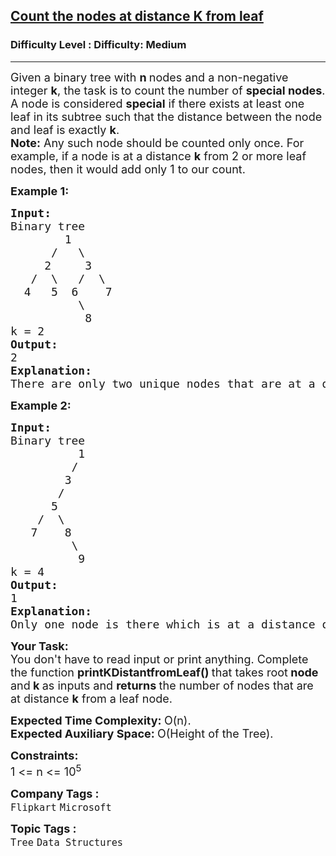 <h2><a href="https://www.geeksforgeeks.org/problems/node-at-distance/1?page=28&sortBy=submissions">Count the nodes at distance K from leaf</a></h2><h3>Difficulty Level : Difficulty: Medium</h3><hr><div class="problems_problem_content__Xm_eO"><p><span style="font-size: 18px;">Given a binary tree with <strong>n </strong>nodes and a non-negative integer <strong>k</strong>, the task is to count the number of <strong>special nodes</strong>. <br>A node is considered <strong>special</strong> if there exists at least one leaf in its subtree such that the distance between the node and leaf is exactly <strong>k</strong>.<br></span><span style="font-size: 18px;"><strong>Note:</strong> Any such node should be counted only once. For example, if a node is at a distance <strong>k</strong> from 2 or more leaf nodes, then it would add only 1 to our count.</span></p>
<p><span style="font-size: 18px;"><strong>Example 1:</strong></span></p>
<pre><span style="font-size: 18px;"><strong>Input:</strong><br>Binary tree
        1
&nbsp;     /   \
&nbsp;    2     3
&nbsp;  /  \   /  \
&nbsp; 4   5  6    7
&nbsp;         \ 
&nbsp;          8
k = 2
<strong>Output: <br></strong>2<strong>
Explanation: <br></strong>There are only two unique nodes that are at a distance of 2 units from the leaf node. (node 3 for leaf with value 8 and node 1 for leaves with values 4, 5 and 7) Note that node 2 isn't considered for leaf with value 8 because it isn't a direct ancestor of node 8.</span>
</pre>
<p><span style="font-size: 18px;"><strong>Example 2:</strong></span></p>
<pre><span style="font-size: 18px;"><strong>Input:<br></strong>Binary tree<strong><br></strong></span><span style="font-size: 18px;"> &nbsp; &nbsp; &nbsp; &nbsp; &nbsp;1
&nbsp;        /
&nbsp;       3
&nbsp;      /
&nbsp;     5
&nbsp;   /  \
&nbsp;  7    8
         \
&nbsp;         9
k = 4
<strong>Output: <br></strong>1<strong>
Explanation: <br></strong>Only one node is there which is at a distance of 4 units from the leaf node.(node 1 for leaf with value 9) </span></pre>
<p><strong><span style="font-size: 18px;">Your Task:</span></strong><br><span style="font-size: 18px;">You don't have to read&nbsp;input or print anything. Complete the function <strong>printKDistantfromLeaf()&nbsp;</strong>that takes root<strong> node </strong>and<strong> k </strong>as inputs and <strong>returns </strong>the number of nodes that are at distance <strong>k</strong> from a leaf node.&nbsp;</span></p>
<p dir="ltr"><span style="font-size: 18px;"><strong>Expected Time Complexity: </strong>O(n).<br><strong>Expected Auxiliary Space: </strong>O(Height of the Tree).</span></p>
<p><span style="font-size: 18px;"><strong>Constraints:</strong><br>1 &lt;= n &lt;= 10<sup>5</sup></span></p></div><p><span style=font-size:18px><strong>Company Tags : </strong><br><code>Flipkart</code>&nbsp;<code>Microsoft</code>&nbsp;<br><p><span style=font-size:18px><strong>Topic Tags : </strong><br><code>Tree</code>&nbsp;<code>Data Structures</code>&nbsp;